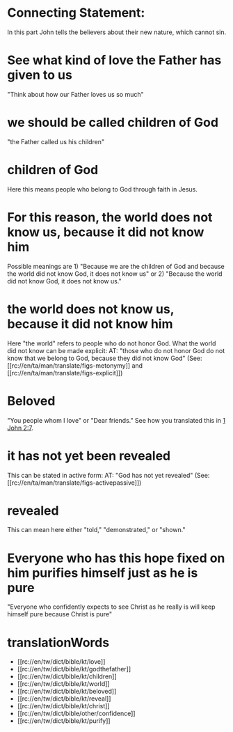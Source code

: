 # Connecting Statement:

In this part John tells the believers about their new nature, which cannot sin.

# See what kind of love the Father has given to us

"Think about how our Father loves us so much"

# we should be called children of God

"the Father called us his children"

# children of God

Here this means people who belong to God through faith in Jesus.

# For this reason, the world does not know us, because it did not know him

Possible meanings are 1) "Because we are the children of God and because the world did not know God, it does not know us" or 2) "Because the world did not know God, it does not know us."

# the world does not know us, because it did not know him

Here "the world" refers to people who do not honor God. What the world did not know can be made explicit: AT: "those who do not honor God do not know that we belong to God, because they did not know God" (See: [[rc://en/ta/man/translate/figs-metonymy]] and [[rc://en/ta/man/translate/figs-explicit]])

# Beloved

"You people whom I love" or "Dear friends." See how you translated this in [1 John 2:7](../02/07.md).

# it has not yet been revealed

This can be stated in active form: AT: "God has not yet revealed" (See: [[rc://en/ta/man/translate/figs-activepassive]])

# revealed

This can mean here either "told," "demonstrated," or "shown."

# Everyone who has this hope fixed on him purifies himself just as he is pure

"Everyone who confidently expects to see Christ as he really is will keep himself pure because Christ is pure"

# translationWords

* [[rc://en/tw/dict/bible/kt/love]]
* [[rc://en/tw/dict/bible/kt/godthefather]]
* [[rc://en/tw/dict/bible/kt/children]]
* [[rc://en/tw/dict/bible/kt/world]]
* [[rc://en/tw/dict/bible/kt/beloved]]
* [[rc://en/tw/dict/bible/kt/reveal]]
* [[rc://en/tw/dict/bible/kt/christ]]
* [[rc://en/tw/dict/bible/other/confidence]]
* [[rc://en/tw/dict/bible/kt/purify]]